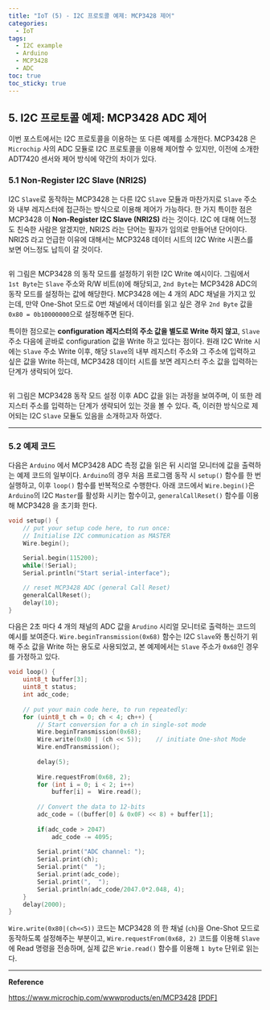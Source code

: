 ```yaml
---
title: "IoT (5) - I2C 프로토콜 예제: MCP3428 제어"
categories:
  - IoT
tags:
  - I2C example
  - Arduino
  - MCP3428
  - ADC
toc: true
toc_sticky: true
---
```


## 5. I2C 프로토콜 예제: MCP3428 ADC 제어

이번 포스트에서는 I2C 프로토콜을 이용하는 또 다른 예제를 소개한다. MCP3428 은 `Microchip` 사의 ADC 모듈로 I2C 프로토콜을 이용해 제어할 수 있지만, 이전에 소개한 ADT7420 센서와 제어 방식에 약간의 차이가 있다.

### 5.1 Non-Register I2C Slave (NRI2S)

I2C `Slave`로 동작하는 MCP3428 는 다른 I2C `Slave` 모듈과 마찬가지로 `Slave` 주소와 내부 레지스터에 접근하는 방식으로 이용해 제어가 가능하다. 한 가지 특이한 점은 MCP3428 이 **Non-Register I2C Slave (NRI2S)** 라는 것이다. I2C 에 대해 어느정도 친숙한 사람은 알겠지만, NRI2S 라는 단어는 필자가 임의로 만들어낸 단어이다. NRI2S 라고 언급한 이유에 대해서는 MCP3248 데이터 시트의 I2C Write 시퀀스를 보면 어느정도 납득이 갈 것이다.

<figure style="width: 100%">
  <img src="{{ site.url }}{{ site.baseurl }}/assets/images/i2c-ex2-fig-1.png" alt="">
</figure>

위 그림은 MCP3428 의 동작 모드를 설정하기 위한 I2C Write 예시이다. 그림에서 `1st Byte`는 `Slave` 주소와 R/W 비트(`0`)에 해당되고, `2nd Byte`는 MCP3428 ADC의 동작 모드를 설정하는 값에 해당한다. MCP3428 에는 4 개의 ADC 채널을 가지고 있는데, 만약 One-Shot 모드로 0번 채널에서 데이터를 읽고 싶은 경우 `2nd Byte` 값을 `0x80 = 0b10000000`으로 설정해주면 된다.

특이한 점으로는 **configuration 레지스터의 주소 값을 별도로 Write 하지 않고**, `Slave` 주소 다음에 곧바로 configuration 값을 Write 하고 있다는 점이다. 원래 I2C Write 시에는 `Slave` 주소 Write 이후, 해당 `Slave`의 내부 레지스터 주소와 그 주소에 입력하고 싶은 값을 Write 하는데, MCP3428 데이터 시트를 보면 레지스터 주소 값을 입력하는 단계가 생략되어 있다.

<figure style="width: 100%">
  <img src="{{ site.url }}{{ site.baseurl }}/assets/images/i2c-ex2-fig-2.png" alt="">
</figure>

위 그림은 MCP3428 동작 모드 설정 이후 ADC 값을 읽는 과정을 보여주며, 이 또한 레지스터 주소를 입력하는 단계가 생략되어 있는 것을 볼 수 있다. 즉, 이러한 방식으로 제어되는 I2C `Slave` 모듈도 있음을 소개하고자 하였다.

---

### 5.2 예제 코드

다음은 `Arduino` 에서 MCP3428 ADC 측정 값을 읽은 뒤 시리얼 모니터에 값을 출력하는 예제 코드의 일부이다. `Arduino`의 경우 처음 프로그램 동작 시 `setup()` 함수를 한 번 실행하고, 이후 `loop()` 함수를 반복적으로 수행한다. 아래 코드에서 `Wire.begin()`은 `Arduino`의 I2C `Master`를 활성화 시키는 함수이고, `generalCallReset()` 함수를 이용해 MCP3428 을 초기화 한다.

``` c
void setup() {
    // put your setup code here, to run once:
    // Initialise I2C communication as MASTER
    Wire.begin();
   
    Serial.begin(115200);
    while(!Serial);
    Serial.println("Start serial-interface");

    // reset MCP3428 ADC (general Call Reset)
    generalCallReset();
    delay(10);
}
```

다음은 2초 마다 4 개의 채널의 ADC 값을 `Arudino` 시리얼 모니터로 출력하는 코드의 예시를 보여준다. `Wire.beginTransmission(0x68)` 함수는 I2C `Slave`와 통신하기 위해 주소 값을 Write 하는 용도로 사용되었고, 본 예제에서는 `Slave` 주소가 `0x68`인 경우를 가정하고 있다.

``` c
void loop() {
    uint8_t buffer[3];
    uint8_t status;
    int adc_code;
    
    // put your main code here, to run repeatedly:
    for (uint8_t ch = 0; ch < 4; ch++) {
        // Start conversion for a ch in single-sot mode
        Wire.beginTransmission(0x68);
        Wire.write(0x80 | (ch << 5));    // initiate One-shot Mode
        Wire.endTransmission();
        
        delay(5);
        
        Wire.requestFrom(0x68, 2);
        for (int i = 0; i < 2; i++)
            buffer[i] =  Wire.read();
                
        // Convert the data to 12-bits
        adc_code = ((buffer[0] & 0x0F) << 8) + buffer[1];
        
        if(adc_code > 2047)
            adc_code -= 4095;
        
        Serial.print("ADC channel: ");
        Serial.print(ch);
        Serial.print("  ");
        Serial.print(adc_code);
        Serial.print(",  ");
        Serial.println(adc_code/2047.0*2.048, 4);
    }
    delay(2000);
}
```

`Wire.write(0x80|(ch<<5))` 코드는 MCP3428 의 한 채널 (`ch`)을 One-Shot 모드로 동작하도록 설정해주는 부분이고, `Wire.requestFrom(0x68, 2)` 코드를 이용해 `Slave`에 Read 명령을 전송하며, 실제 값은 `Wrie.read()` 함수를 이용해 `1 byte` 단위로 읽는다.

---

**Reference**

https://www.microchip.com/wwwproducts/en/MCP3428 [[PDF]](/assets/papers/mcp3428.pdf)